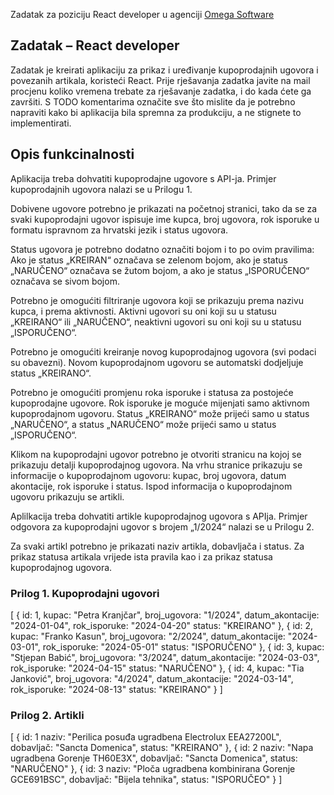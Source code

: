 Zadatak za poziciju React developer u agenciji [Omega Software](www.omega-software.eu)



## Zadatak – React developer
Zadatak je kreirati aplikaciju za prikaz i uređivanje kupoprodajnih ugovora i povezanih artikala, koristeći React. 
Prije rješavanja zadatka javite na mail procjenu koliko vremena trebate za rješavanje zadatka, i do kada ćete ga završiti. S TODO komentarima označite sve što mislite da je potrebno napraviti kako bi aplikacija bila spremna za produkciju, a ne stignete to implementirati.

## Opis funkcinalnosti
Aplikacija treba dohvatiti kupoprodajne ugovore s API-ja. Primjer kupoprodajnih ugovora nalazi se u Prilogu 1. 

Dobivene ugovore potrebno je prikazati na početnoj stranici, tako da se za svaki kupoprodajni ugovor ispisuje ime kupca, broj ugovora, rok isporuke u formatu ispravnom za hrvatski jezik i status ugovora. 

Status ugovora je potrebno dodatno označiti bojom i to po ovim pravilima: Ako je status „KREIRAN“ označava se zelenom bojom, ako je status „NARUČENO“ označava se žutom bojom, a ako je status „ISPORUČENO“ označava se sivom bojom.

Potrebno je omogućiti filtriranje ugovora koji se prikazuju prema nazivu kupca, i prema aktivnosti. Aktivni ugovori su oni koji su u statusu „KREIRANO“ ili „NARUČENO“, neaktivni ugovori su oni koji su u statusu „ISPORUČENO“.

Potrebno je omogućiti kreiranje novog kupoprodajnog ugovora (svi podaci su obavezni). Novom kupoprodajnom ugovoru se automatski dodjeljuje status „KREIRANO“.

Potrebno je omogućiti promjenu roka isporuke i statusa za postojeće kupoprodajne ugovore. Rok isporuke je moguće mijenjati samo aktivnom kupoprodajnom ugovoru. Status „KREIRANO“ može prijeći samo u status „NARUČENO“, a status „NARUČENO“ može prijeći samo u status „ISPORUČENO“.

Klikom na kupoprodajni ugovor potrebno je otvoriti stranicu na kojoj se prikazuju detalji kupoprodajnog ugovora. Na vrhu stranice prikazuju se informacije o kupoprodajnom ugovoru: kupac, broj ugovora, datum akontacije, rok isporuke i status. Ispod informacija o kupoprodajnom ugovoru prikazuju se artikli.

Aplilkacija treba dohvatiti artikle kupoprodajnog ugovora s APIja. Primjer odgovora za kupoprodajni ugovor s brojem „1/2024“ nalazi se u Prilogu 2.

Za svaki artikl potrebno je prikazati naziv artikla, dobavljača i status. Za prikaz statusa artikala vrijede ista pravila kao i za prikaz statusa kupoprodajnog ugovora.


### Prilog 1. Kupoprodajni ugovori
[
    {
        id: 1,
        kupac: "Petra Kranjčar",
        broj_ugovora: "1/2024",
        datum_akontacije: "2024-01-04",
        rok_isporuke: "2024-04-20"
        status: "KREIRANO"
    },
    {
        id: 2,
        kupac: "Franko Kasun",
        broj_ugovora: "2/2024",
        datum_akontacije: "2024-03-01",
        rok_isporuke: "2024-05-01"
        status: "ISPORUČENO"
    },
    {
        id: 3,
        kupac: "Stjepan Babić",
        broj_ugovora: "3/2024",
        datum_akontacije: "2024-03-03",
        rok_isporuke: "2024-04-15"
        status: "NARUČENO"
    },
    {
        id: 4,
        kupac: "Tia Janković",
        broj_ugovora: "4/2024",
        datum_akontacije: "2024-03-14",
        rok_isporuke: "2024-08-13"
        status: "KREIRANO"
    }
]


### Prilog 2. Artikli
[
    {
        id: 1
        naziv: "Perilica posuđa ugradbena Electrolux EEA27200L",
        dobavljač: "Sancta Domenica",
        status: "KREIRANO"
    },
    {
        id: 2
        naziv: "Napa ugradbena Gorenje TH60E3X",
        dobavljač: "Sancta Domenica",
        status: "NARUČENO"
    },
    {
        id: 3
        naziv: "Ploča ugradbena kombinirana Gorenje GCE691BSC",
        dobavljač: "Bijela tehnika",
        status: "ISPORUČEO"
    }
]
